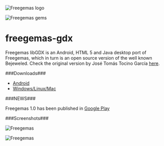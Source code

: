 ![Freegemas logo](https://raw.github.com/siondream/freegemas-gdx/master/web/freegemas_header.png)

![Freegemas gems](https://raw.github.com/siondream/freegemas-gdx/master/web/gemas_showcase.png)

freegemas-gdx
=============

Freegemas libGDX is an Android, HTML 5 and Java desktop port of Freegemas, which in turn is an open source version of the
well known Bejeweled. Check the original version by José Tomás Tocino García [here](http://code.google.com/p/freegemas/).

###Downloads###

* [Android](https://play.google.com/store/apps/details?id=com.siondream.freegemas)
* [Windows/Linux/Mac](https://github.com/downloads/siondream/freegemas-gdx/freegemas-1.0.jar)

###NEWS###

Freegemas 1.0 has been published in [Google Play](https://play.google.com/store/apps/details?id=com.siondream.freegemas)

###Screenshots###

![Freegemas](https://raw.github.com/siondream/freegemas-gdx/master/web/freegemas-1.jpg)

![Freegemas](https://raw.github.com/siondream/freegemas-gdx/master/web/freegemas-1.jpg)